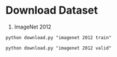 # Download Dataset
1. ImageNet 2012

```python download.py "imagenet 2012 train"```

```python download.py "imagenet 2012 valid"```
